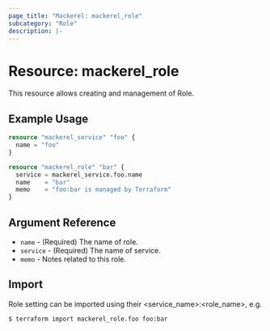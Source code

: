 ```yaml
---
page_title: "Mackerel: mackerel_role"
subcategory: "Role"
description: |-
---
```


# Resource: mackerel_role

This resource allows creating and management of Role.

## Example Usage
```terraform
resource "mackerel_service" "foo" {
  name = "foo"
}

resource "mackerel_role" "bar" {
  service = mackerel_service.foo.name
  name    = "bar"
  memo    = "foo:bar is managed by Terraform"
}
```

## Argument Reference

* `name` - (Required) The name of role.
* `service` - (Required) The name of service.
* `memo` - Notes related to this role.

## Import

Role setting can be imported using their <service_name>:<role_name>, e.g.

```
$ terraform import mackerel_role.foo foo:bar
```